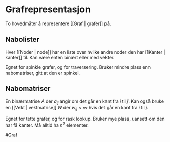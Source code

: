 # Grafrepresentasjon
To hovedmåter å representere [[Graf | grafer]] på.
## Nabolister
Hver [[Noder | node]] har en liste over hvilke andre noder den har [[Kanter | kanter]] til. Kan være enten binært eller med vekter.

Egnet for spinkle grafer, og for traversering. Bruker mindre plass enn nabomatriser, gitt at den er spinkel.

## Nabomatriser
En binærmatrise $A$ der $a_{ij}$ angir om det går en kant fra $i$ til $j$. Kan også bruke en [[Vekt | vektmatrise]] $W$ der $w_{ij} < \infty$ hvis det går en kant fra $i$ til $j$. 

Egnet for tette grafer, og for rask lookup. Bruker mye plass, uansett om den har få kanter. Må alltid ha $n^2$ elementer.

#Graf